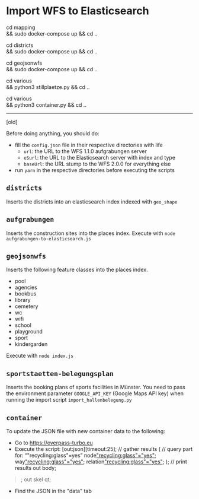 # Import WFS to Elasticsearch


cd mapping \
  && sudo docker-compose up && cd ..

cd districts \
  && sudo docker-compose up && cd ..

cd geojsonwfs \
  && sudo docker-compose up && cd ..

cd various \
  && python3 stillplaetze.py && cd ..

cd various \
  && python3 container.py && cd ..

---
[old]

Before doing anything, you should do:
- fill the `config.json` file in their respective directories with life
  - `url`: the URL to the WFS 1.1.0 aufgrabungen server
  - `eSurl`: the URL to the Elasticsearch server with index and type
  - `baseUrl`: the URL stump to the WFS 2.0.0 for everything else
- run `yarn` in the respective directories before executing the scripts

## `districts`
Inserts the districts into an elasticsearch index indexed with `geo_shape`

## `aufgrabungen`
Inserts the construction sites into the places index. Execute with `node aufgrabungen-to-elasticsearch.js`

## `geojsonwfs`
Inserts the following feature classes into the places index.
- pool
- agencies
- bookbus
- library
- cemetery
- wc
- wifi
- school
- playground
- sport
- kindergarden

Execute with `node index.js`

## `sportstaetten-belegungsplan`
Inserts the booking plans of sports facilities in Münster. You need to pass the environment parameter `GOOGLE_API_KEY` (Google Maps API key) when running the import script `import_hallenbelegung.py`

## `container`
To update the JSON file with new container data to the following:
- Go to https://overpass-turbo.eu
- Execute the script:
[out:json][timeout:25];
// gather results
(
  // query part for: “"recycling:glass"=yes”
  node["recycling:glass"="yes"]({{bbox}});
  way["recycling:glass"="yes"]({{bbox}});
  relation["recycling:glass"="yes"]({{bbox}});
);
// print results
out body;
>;
out skel qt;
- Find the JSON in the "data" tab
